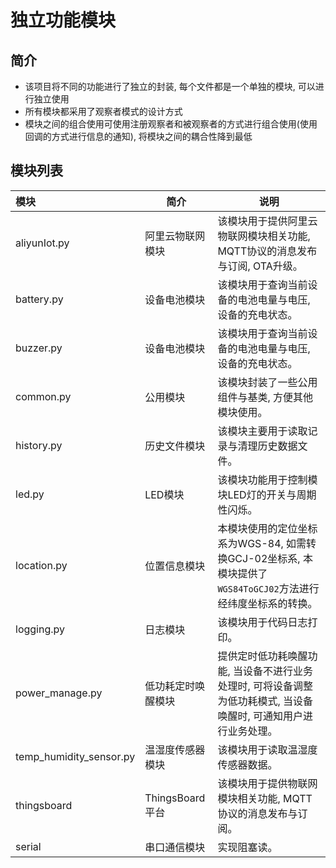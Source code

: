 # 独立功能模块

## 简介

- 该项目将不同的功能进行了独立的封装, 每个文件都是一个单独的模块, 可以进行独立使用
- 所有模块都采用了观察者模式的设计方式
- 模块之间的组合使用可使用注册观察者和被观察者的方式进行组合使用(使用回调的方式进行信息的通知), 将模块之间的耦合性降到最低

## 模块列表

|模块|简介|说明|
|:---|---|---|
|aliyunIot.py|阿里云物联网模块|该模块用于提供阿里云物联网模块相关功能, MQTT协议的消息发布与订阅, OTA升级。|
|battery.py|设备电池模块|该模块用于查询当前设备的电池电量与电压, 设备的充电状态。|
|buzzer.py|设备电池模块|该模块用于查询当前设备的电池电量与电压, 设备的充电状态。|
|common.py|公用模块|该模块封装了一些公用组件与基类, 方便其他模块使用。|
|history.py|历史文件模块|该模块主要用于读取记录与清理历史数据文件。|
|led.py|LED模块|该模块功能用于控制模块LED灯的开关与周期性闪烁。|
|location.py|位置信息模块|本模块使用的定位坐标系为WGS-84, 如需转换GCJ-02坐标系, 本模块提供了`WGS84ToGCJ02`方法进行经纬度坐标系的转换。|
|logging.py|日志模块|该模块用于代码日志打印。|
|power_manage.py|低功耗定时唤醒模块|提供定时低功耗唤醒功能, 当设备不进行业务处理时, 可将设备调整为低功耗模式, 当设备唤醒时, 可通知用户进行业务处理。|
|temp_humidity_sensor.py|温湿度传感器模块|该模块用于读取温湿度传感器数据。|
|thingsboard|ThingsBoard平台|该模块用于提供物联网模块相关功能, MQTT协议的消息发布与订阅。|
|serial|串口通信模块|实现阻塞读。|
